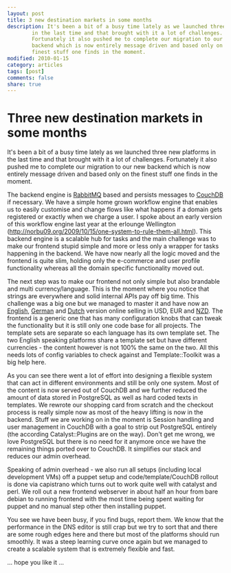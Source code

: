 ```yaml
---
layout: post
title: 3 new destination markets in some months
description: It's been a bit of a busy time lately as we launched three new platforms
        in the last time and that brought with it a lot of challenges.
        Fortunately it also pushed me to complete our migration to our new
        backend which is now entirely message driven and based only on the
        finest stuff one finds in the moment.
modified: 2010-01-15
category: articles
tags: [post]
comments: false
share: true
---
```


Three new destination markets in some months
============================================

It's been a bit of a busy time lately as we launched three new platforms
in the last time and that brought with it a lot of challenges.
Fortunately it also pushed me to complete our migration to our new
backend which is now entirely message driven and based only on the
finest stuff one finds in the moment.

The backend engine is [RabbitMQ][1] based and persists messages to
[CouchDB][2] if necessary. We have a simple home grown workflow engine
that enables us to easily customise and change flows like what happens
if a domain gets registered or exactly when we charge a user. I spoke
about an early version of this workflow engine last year at the erlounge
Wellington
(http://norbu09.org/2009/10/15/one-system-to-rule-them-all.html). This
backend engine is a scalable hub for tasks and the main challenge was to
make our frontend stupid simple and more or less only a wrapper for
tasks happening in the backend. We have now nearly all the logic moved
and the frontend is quite slim, holding only the e-commerce and user
profile functionality whereas all the domain specific functionality
moved out.

The next step was to make our frontend not only simple but also
brandable and multi currency/language. This is the moment where you
notice that strings are everywhere and solid internal APIs pay off big
time. This challenge was a big one but we managed to master it and have
now an [English][3], [German][4] and [Dutch][5] version online selling
in USD, EUR and [NZD][6]. The frontend is a generic one that has many
configuration knobs that can tweak the functionality but it is still
only one code base for all projects. The template sets are separate so
each language has its own template set. The two English speaking
platforms share a template set but have different currencies - the
content however is not 100% the same on the two. All this needs lots of
config variables to check against and Template::Toolkit was a big help
here.

As you can see there went a lot of effort into designing a flexible
system that can act in different environments and still be only
one system. Most of the content is now served out of CouchDB and we
further reduced the amount of data stored in PostgreSQL as well as hard
coded texts in templates. We rewrote our shopping card from scratch and
the checkout process is really simple now as most of the heavy lifting
is now in the backend. Stuff we are working on in the moment is Session
handling and user management in CouchDB with a goal to strip out
PostgreSQL entirely (the according Catalyst::Plugins are on the way).
Don't get me wrong, we love PostgreSQL but there is no need for it
anymore once we have the remaining things ported over to CouchDB. It
simplifies our stack and reduces our admin overhead.

Speaking of admin overhead - we also run all setups (including local
development VMs) off a puppet setup and code/template/CouchDB rollout is
done via capistrano which turns out to work quite well with catalyst and
perl. We roll out a new frontend webserver in about half an hour 
from bare debian to running frontend with the most time being spent
waiting for puppet and no manual step other then installing puppet.

You see we have been busy, if you find bugs, report them. We know that
the performance in the DNS editor is still crap but we try to sort that
and there are some rough edges here and there but most of the platforms
should run smoothly. It was a steep learning curve once again but we
managed to create a scalable system that is extremely flexible and fast.

... hope you like it ...

[1]: http://rabbitmq.com
[2]: http://couchdb.apache.org
[3]: http://iWantMyName.com
[6]: http://iWantMyName.co.nz
[4]: http://meinName.com
[5]: http://benikvrij.nl
